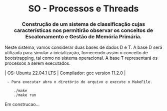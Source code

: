 <h1 align="center">SO - Processos e Threads</h1>

<h3 align ="center">Construção de um sistema de classificação cujas características nos permitirão observar os conceitos de Escalonamento e Gestão de Memória Primária.</h3>

Neste sistema, vamos considerar duas bases de dados D e T. A base D será utilizada para simular a inicialização, fornecendo assim o conceito de bootstrapping, tal como no sistema operacional. A base T representará os processos a serem executados.

<p>| OS: Ubuntu 22.04.1 LTS | Compilador: gcc version 11.2.0 |</p>
                
                
     - Para executar abra o diretório do arquivo e execute o MakeFile.

        ./make
        ./make run

Em construcao...
